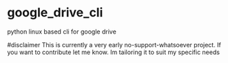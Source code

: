 # google_drive_cli
python linux based cli for google drive

#disclaimer
This is currently a very early no-support-whatsoever project. 
If you want to contribute let me know. Im tailoring it to suit my specific needs

